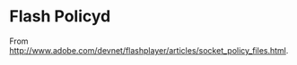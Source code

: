 Flash Policyd
=============

From http://www.adobe.com/devnet/flashplayer/articles/socket_policy_files.html.
